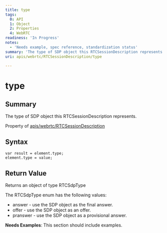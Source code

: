 ```yaml
---
title: type
tags:
  0: API
  1: Object
  2: Properties
  4: WebRTC
readiness: 'In Progress'
notes:
  - 'Needs example, spec reference, standardization status'
summary: 'The type of SDP object this RTCSessionDescription represents.'
uri: apis/webrtc/RTCSessionDescription/type

---
```

# type

## Summary

The type of SDP object this RTCSessionDescription represents.

<span data-meta="applies_to" data-type="key">Property of <span data-type="value">[apis/webrtc/RTCSessionDescription](/apis/webrtc/RTCSessionDescription)</span></span>

## Syntax

``` {.js}
var result = element.type;
element.type = value;
```

## Return Value

<span data-meta="return" data-type="key">Returns an object of type <span data-type="value">RTCSdpType</span></span>

The RTCSdpType enum has the following values:

-   answer - use the SDP object as the final answer.
-   offer - use the SDP object as an offer.
-   pranswer - use the SDP object as a provisional answer.

**Needs Examples**: This section should include examples.

